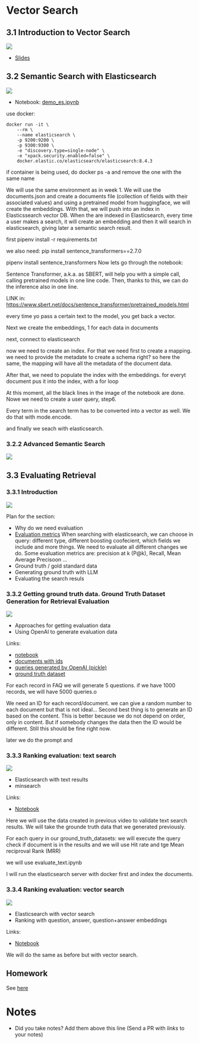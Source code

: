 # Vector Search 

## 3.1 Introduction to Vector Search

<a href="https://www.youtube.com/watch?v=C5AWdL3kg1Q&list=PL3MmuxUbc_hIB4fSqLy_0AfTjVLpgjV3R">
  <img src="https://markdown-videos-api.jorgenkh.no/youtube/C5AWdL3kg1Q">
</a>

* [Slides](https://github.com/dataML007/elastic_search/blob/main/Introduction%20to%20Vector%20DB.pdf)


## 3.2 Semantic Search with Elasticsearch

<a href="https://www.youtube.com/watch?v=ptByfB_YcEg&list=PL3MmuxUbc_hIB4fSqLy_0AfTjVLpgjV3R">
  <img src="https://markdown-videos-api.jorgenkh.no/youtube/ptByfB_YcEg">
</a>

* Notebook: [demo_es.ipynb](demo_es.ipynb)

use docker:
```
docker run -it \
    --rm \
    --name elasticsearch \
    -p 9200:9200 \
    -p 9300:9300 \
    -e "discovery.type=single-node" \
    -e "xpack.security.enabled=false" \
    docker.elastic.co/elasticsearch/elasticsearch:8.4.3
```
if container is being used, do docker ps -a and remove the one with the same name

We will use the same environment as in week 1.
We will use the documents.json and create a documents file (collection of fields with their associated values) and using a pretrained model from huggingface, we will create the embeddings. With that, we will push into an index in Elasticssearch vector DB. When the are indexed in Elasticsearch, every time a user makes a search, it will create an embedding and then it will search in elasticsearch, giving later a semantic search result.

first pipenv install -r requirements.txt 

we also need: pip install sentence_transformers==2.7.0

pipenv install sentence_transformers
Now lets go through the notebook:

Sentence Transformer, a.k.a. as SBERT, will help you with a simple call, calling pretrained models in one line code. 
Then, thanks to this,  we can do the inference also in one line.

LINK in: https://www.sbert.net/docs/sentence_transformer/pretrained_models.html

every time yo pass a certain text to the model, you get back a vector.

Next we create the embeddings, 1 for each data in documents

next, connect to elasticsearch

now we need to create an index. For that we need first to create a mapping.
we need to provide the metadate to create a schema right? so here the same, the mapping will have all the metadata of the document data.

After that, we need to populate the index with the embeddings.
for everyt document pus it into the index, with a for loop

At this moment, all the black lines in the image of the notebook are done. Nowe we need to create a user query, step6.

Every term in the search term has to be converted into a vector as well. We do that with mode.encode.

and finally we seach with elasticsearch.



### 3.2.2 Advanced Semantic Search

<a href="https://www.youtube.com/watch?v=yb3nYGuIL4c&list=PL3MmuxUbc_hIB4fSqLy_0AfTjVLpgjV3R">
  <img src="https://markdown-videos-api.jorgenkh.no/youtube/yb3nYGuIL4c">
</a>


## 3.3 Evaluating Retrieval 

### 3.3.1 Introduction

<a href="https://www.youtube.com/watch?v=APMrUnC_dy0&list=PL3MmuxUbc_hIB4fSqLy_0AfTjVLpgjV3R">
  <img src="https://markdown-videos-api.jorgenkh.no/youtube/APMrUnC_dy0">
</a>

Plan for the section:

* Why do we need evaluation
* [Evaluation metrics](eval/evaluation-metrics.md)
    When searching with elasticsearch, we can choose in query: different type, different boosting coofecient, which fields we include and more things. We need to evaluate all different changes we do. 
    Some evaluation metrics are: precision at k (P@k), Recall, Mean Average Precisoon ... 
* Ground truth / gold standard data
* Generating ground truth with LLM
* Evaluating the search resuls


### 3.3.2 Getting ground truth data. Ground Truth Dataset Generation for Retrieval Evaluation

<a href="https://www.youtube.com/watch?v=bpxi6fKcyLw&list=PL3MmuxUbc_hIB4fSqLy_0AfTjVLpgjV3R">
  <img src="https://markdown-videos-api.jorgenkh.no/youtube/bpxi6fKcyLw">
</a>

* Approaches for getting evaluation data
* Using OpenAI to generate evaluation data

Links:

* [notebook](eval/ground-truth-data.ipynb)
* [documents with ids](eval/documents-with-ids.json)
* [queries generated by OpenAI (pickle)](eval/results.bin)
* [ground truth dataset](eval/ground-truth-data.csv)

For each record in FAQ we will generate 5 questions.
if we have 1000 records, we will have 5000 queries.o

We need an ID for each record/document.
we can give a random number to each document but that is not ideal...
Second best thing is to generate an ID based on the content. This is better because we do not depend on order, only in content. But if somebody changes the data then the ID would be different. Still this should be fine right now.

later we do the prompt and 

### 3.3.3 Ranking evaluation: text search

<a href="https://www.youtube.com/watch?v=fdIV4xCsp0c&list=PL3MmuxUbc_hIB4fSqLy_0AfTjVLpgjV3R">
  <img src="https://markdown-videos-api.jorgenkh.no/youtube/fdIV4xCsp0c">
</a>

* Elasticsearch with text results
* minsearch

Links:

* [Notebook](eval/evaluate-text.ipynb)

Here we will use the data created in previous video to validate text search results.
We will take the grounde truth data that we generated previously.

For each query in our ground_truth_datasets:
    we will execute the query
    check if document is in the results
    and we will use Hit rate and tge Mean reciproval Rank (MRR)

we will use evaluate_text.ipynb

I will run the elasticsearch server with docker first and index the documents.




### 3.3.4 Ranking evaluation: vector search

<a href="https://www.youtube.com/watch?v=VRprIm9-VV8&list=PL3MmuxUbc_hIB4fSqLy_0AfTjVLpgjV3R">
  <img src="https://markdown-videos-api.jorgenkh.no/youtube/VRprIm9-VV8">
</a>

* Elasticsearch with vector search
* Ranking with question, answer, question+answer embeddings

Links:

* [Notebook](eval/evaluate-vector.ipynb)

We will do the same as before but with vector search.



## Homework

See [here](../cohorts/2024/03-vector-search/homework.md)


# Notes

* Did you take notes? Add them above this line (Send a PR with *links* to your notes)

